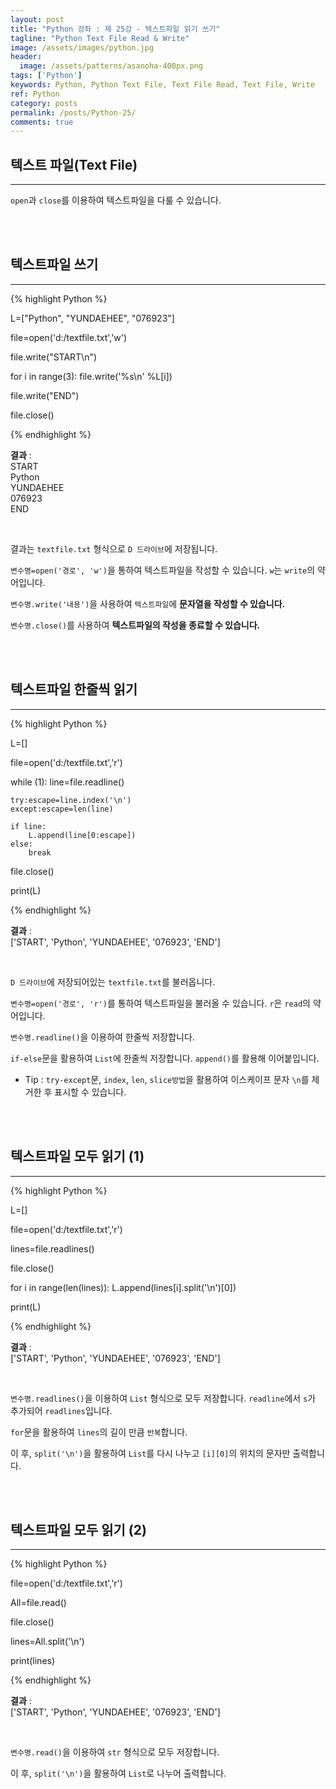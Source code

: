 ```yaml
---
layout: post
title: "Python 강좌 : 제 25강 - 텍스트파일 읽기 쓰기"
tagline: "Python Text File Read & Write"
image: /assets/images/python.jpg
header:
  image: /assets/patterns/asanoha-400px.png
tags: ['Python']
keywords: Python, Python Text File, Text File Read, Text File, Write
ref: Python
category: posts
permalink: /posts/Python-25/
comments: true
---
```


## 텍스트 파일(Text File) ##
----------

`open`과 `close`를 이용하여 텍스트파일을 다룰 수 있습니다.

<br>
<br>

## 텍스트파일 쓰기 ##
----------

{% highlight Python %}

L=["Python", "YUNDAEHEE", "076923"]

file=open('d:/textfile.txt','w')

file.write("START\n")

for i in range(3):
    file.write('%s\n' %L[i])

file.write("END")

file.close()

{% endhighlight %}

**결과**
:    
START<br>
Python<br>
YUNDAEHEE<br>
076923<br>
END<br>

<br>

결과는 `textfile.txt` 형식으로 `D 드라이브`에 저장됩니다.

`변수명=open('경로', 'w')`을 통하여 텍스트파일을 작성할 수 있습니다. `w`는 `write`의 약어입니다.

`변수명.write('내용')`을 사용하여 `텍스트파일`에 **문자열을 작성할 수 있습니다.**

`변수명.close()`를 사용하여 **텍스트파일의 작성을 종료할 수 있습니다.**

<br>
<br>

## 텍스트파일 한줄씩 읽기 ##
----------

{% highlight Python %}

L=[]

file=open('d:/textfile.txt','r')

while (1):
    line=file.readline()

    try:escape=line.index('\n')
    except:escape=len(line)
    
    if line:
        L.append(line[0:escape])
    else:
        break
    
file.close()

print(L)

{% endhighlight %}

**결과**
:    
['START', 'Python', 'YUNDAEHEE', '076923', 'END']

<br>

`D 드라이브`에 저장되어있는 `textfile.txt`를 불러옵니다.

`변수명=open('경로', 'r')`를 통하여 텍스트파일을 불러올 수 있습니다. `r`은 `read`의 약어입니다.

`변수명.readline()`을 이용하여 한줄씩 저장합니다.

`if-else`문을 활용하여 `List`에 한줄씩 저장합니다. `append()`를 활용해 이어붙입니다.

* Tip : `try-except`문, `index`, `len`, `slice방법`을 활용하여 이스케이프 문자 `\n`를 제거한 후 표시할 수 있습니다.

<br>
<br>

## 텍스트파일 모두 읽기 (1) ##
----------

{% highlight Python %}

L=[]

file=open('d:/textfile.txt','r')

lines=file.readlines()

file.close()

for i in range(len(lines)):
    L.append(lines[i].split('\n')[0])

print(L)

{% endhighlight %}

**결과**
:    
['START', 'Python', 'YUNDAEHEE', '076923', 'END']

<br>

`변수명.readlines()`을 이용하여 `List` 형식으로 모두 저장합니다. `readline`에서 `s`가 추가되어 `readlines`입니다.

`for`문을 활용하여 `lines`의 길이 만큼 `반복`합니다.

이 후, `split('\n')`을 활용하여 `List`를 다시 나누고 `[i][0]`의 위치의 문자만 출력합니다.

<br>
<br>

## 텍스트파일 모두 읽기 (2) ##
----------

{% highlight Python %}

file=open('d:/textfile.txt','r')

All=file.read()

file.close()

lines=All.split('\n')

print(lines)

{% endhighlight %}

**결과**
:    
['START', 'Python', 'YUNDAEHEE', '076923', 'END']

<br>

`변수명.read()`을 이용하여 `str` 형식으로 모두 저장합니다. 

이 후, `split('\n')`을 활용하여 `List`로 나누어 출력합니다.